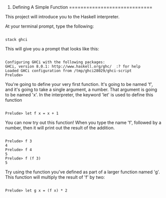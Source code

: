 1. Defining A Simple Function
=============================

This project will introduce you to the Haskell interpreter.

At your terminal prompt, type the following:

~~~{bash}

stack ghci

~~~

This will give you a prompt that looks like this:

~~~{sh}

Configuring GHCi with the following packages:
GHCi, version 8.0.1: http://www.haskell.org/ghc/  :? for help
Loaded GHCi configuration from /tmp/ghci28029/ghci-script
Prelude> 

~~~

You're going to define your very first function. It's going to be named 'f',
and it's going to take a single argument, a number. That argument is going
to be named 'x'. In the interpreter, the keyword 'let' is used to define
this function

~~~{haskell}

Prelude> let f x = x + 1

~~~

You can now try out this function! When you type the name 'f', followed
by a number, then it will print out the result of the addition.

~~~{haskell}

Prelude> f 3
4
Prelude> f 4
5
Prelude> f (f 3)
5

~~~

Try using the function you've defined as part of a larger function named
'g'. This function will multiply the result of 'f' by two:

~~~{haskell}

Prelude> let g x = (f x) * 2

~~~
